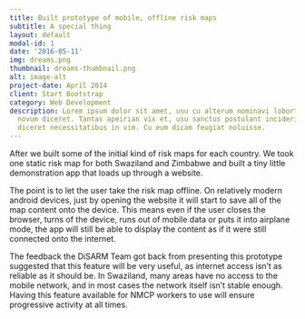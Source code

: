 ```yaml
---
title: Built prototype of mobile, offline risk maps
subtitle: A special thing
layout: default
modal-id: 1
date: '2016-05-11'
img: dreams.png
thumbnail: dreams-thumbnail.png
alt: image-alt
project-date: April 2014
client: Start Bootstrap
category: Web Development
description: Lorem ipsum dolor sit amet, usu cu alterum nominavi lobortis. At duo
  novum diceret. Tantas apeirian vix et, usu sanctus postulant inciderint ut, populo
  diceret necessitatibus in vim. Cu eum dicam feugiat noluisse.
---
```


After we built some of the initial kind of risk maps for each country. We took one static risk map for both Swaziland and Zimbabwe and built a tiny little demonstration app that loads up through a website.

The point is to let the user take the risk map offline. On relatively modern android devices, just by opening the website it will start to save all of the map content onto the device. This means even if the user closes the browser, turns of the device, runs out of mobile data or puts it into airplane mode, the app will still be able to display the content as if it were still connected onto the internet.

The feedback the DiSARM Team got back from presenting this prototype suggested that this feature will be very useful, as internet access isn’t as reliable as it should be. In Swaziland, many areas have no access to the mobile network, and in most cases the network itself isn’t stable enough. Having this feature available for NMCP workers to use will ensure progressive activity at all times.